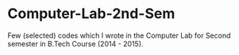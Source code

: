 # Computer-Lab-2nd-Sem
Few (selected) codes which I wrote in the Computer Lab for Second semester in B.Tech Course (2014 - 2015).
